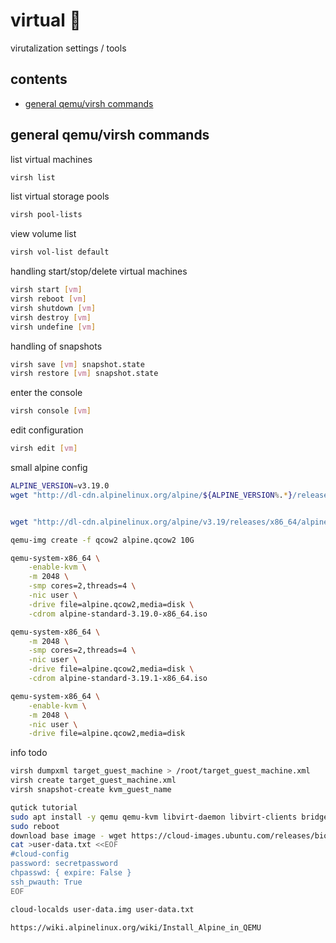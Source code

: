 
<!-- omit in toc -->
# virtual 👀

virutalization settings / tools

<!-- omit in toc -->
## contents

- [general qemu/virsh commands](#general-qemuvirsh-commands)

## general qemu/virsh commands

list virtual machines

```sh
virsh list
```

list virtual storage pools

```sh
virsh pool-lists
```

view volume list

```sh
virsh vol-list default
```

handling start/stop/delete virtual machines

```sh
virsh start [vm]
virsh reboot [vm]
virsh shutdown [vm]
virsh destroy [vm]
virsh undefine [vm]
```

handling of snapshots

```sh
virsh save [vm] snapshot.state
virsh restore [vm] snapshot.state
```

enter the console

```sh
virsh console [vm]
```

edit configuration

```sh
virsh edit [vm]

```

small alpine config

```sh
ALPINE_VERSION=v3.19.0
wget "http://dl-cdn.alpinelinux.org/alpine/${ALPINE_VERSION%.*}/releases/x86_64/alpine-standard-${ALPINE_VERSION}-x86_64.iso"


wget "http://dl-cdn.alpinelinux.org/alpine/v3.19/releases/x86_64/alpine-standard-3.19.1-x86_64.iso"

qemu-img create -f qcow2 alpine.qcow2 10G

qemu-system-x86_64 \
    -enable-kvm \
    -m 2048 \
    -smp cores=2,threads=4 \
    -nic user \
    -drive file=alpine.qcow2,media=disk \
    -cdrom alpine-standard-3.19.0-x86_64.iso

qemu-system-x86_64 \
    -m 2048 \
    -smp cores=2,threads=4 \
    -nic user \
    -drive file=alpine.qcow2,media=disk \
    -cdrom alpine-standard-3.19.1-x86_64.iso

qemu-system-x86_64 \
    -enable-kvm \
    -m 2048 \
    -nic user \
    -drive file=alpine.qcow2,media=disk
```

info todo

```sh
virsh dumpxml target_guest_machine > /root/target_guest_machine.xml
virsh create target_guest_machine.xml
virsh snapshot-create kvm_guest_name

qutick tutorial
sudo apt install -y qemu qemu-kvm libvirt-daemon libvirt-clients bridge-utils virt-manager cloud-image-utils libguestfs-tools
sudo reboot
download base image - wget https://cloud-images.ubuntu.com/releases/bionic/release/ubuntu-18.04-server-cloudimg-amd64.img
cat >user-data.txt <<EOF
#cloud-config
password: secretpassword
chpasswd: { expire: False }
ssh_pwauth: True
EOF

cloud-localds user-data.img user-data.txt

https://wiki.alpinelinux.org/wiki/Install_Alpine_in_QEMU
```
